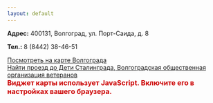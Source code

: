 ```yaml
---
layout: default
---
```

<div class="container-fluid">
	<div class="row">
		<div class="col-sm-12 contact">
			<p> <b class="accent">Адрес:</b>
				400131, Волгоград, ул. Порт-Саида, д. 8
			</p>
			<p> <b class="accent">Тел.:</b>
				8 (8442) 38-46-51
			</p>
		</div>
		<div class="col-sm-12 map">
			<a class="dg-widget-link"
				href="http://2gis.ru/volgograd/firm/70000001021583653/center/44.524327,48.71068/zoom/16?utm_medium=widget-source&utm_campaign=firmsonmap&utm_source=bigMap">Посмотреть
				на карте Волгограда</a>
			<div class="dg-widget-link">
				<a
					href="http://2gis.ru/volgograd/center/44.524327,48.71068/zoom/16/routeTab/rsType/bus/to/44.524327,48.71068╎Дети Сталинграда, Волгоградская общественная организация ветеранов?utm_medium=widget-source&utm_campaign=firmsonmap&utm_source=route">
					Найти проезд до Дети Сталинграда, Волгоградская общественная организация ветеранов
				</a>
			</div>
			<script charset="utf-8" src="http://widgets.2gis.com/js/DGWidgetLoader.js"></script>
			<script charset="utf-8">
				new DGWidgetLoader({
					"width": 640,
					"height": 600,
					"borderColor": "#a3a3a3",
					"pos": {
						"lat": 48.71068,
						"lon": 44.524327,
						"zoom": 16
					},
					"opt": {
						"city": "volgograd"
					},
					"org": [{
						"id": "70000001021583653"
					}]
				});
			</script>
			<noscript style="color:#c00;font-size:16px;font-weight:bold;">
				Виджет карты использует JavaScript. Включите его в настройках вашего браузера.
			</noscript>
		</div>
	</div>
</div>